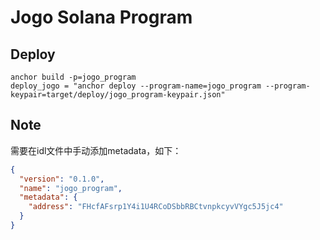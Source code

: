 # Jogo Solana Program

## Deploy
```shell
anchor build -p=jogo_program
deploy_jogo = "anchor deploy --program-name=jogo_program --program-keypair=target/deploy/jogo_program-keypair.json"
```

## Note
需要在idl文件中手动添加metadata，如下：
```json
{
  "version": "0.1.0",
  "name": "jogo_program",
  "metadata": {
    "address": "FHcfAFsrp1Y4i1U4RCoDSbbRBCtvnpkcyvVYgc5J5jc4"
  }
}
```